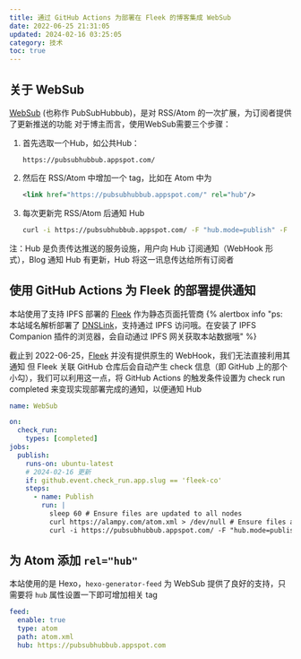 ```yaml
---
title: 通过 GitHub Actions 为部署在 Fleek 的博客集成 WebSub
date: 2022-06-25 21:31:05
updated: 2024-02-16 03:25:05
category: 技术
toc: true
---
```

## 关于 WebSub
[WebSub](https://w3c.github.io/websub/) (也称作 PubSubHubbub)，是对 RSS/Atom 的一次扩展，为订阅者提供了更新推送的功能
对于博主而言，使用WebSub需要三个步骤：
1. 首先选取一个Hub，如公共Hub：
   ```
   https://pubsubhubbub.appspot.com/
   ```
2. 然后在 RSS/Atom 中增加一个 tag，比如在 Atom 中为 
   ```xml
   <link href="https://pubsubhubbub.appspot.com/" rel="hub"/>
   ```
3. 每次更新完 RSS/Atom 后通知 Hub
   ```bash
   curl -i https://pubsubhubbub.appspot.com/ -F "hub.mode=publish" -F "hub.url=https://alampy.com/atom.xml"
   ```

注：Hub 是负责传达推送的服务设施，用户向 Hub 订阅通知（WebHook 形式），Blog 通知 Hub 有更新，Hub 将这一讯息传达给所有订阅者

## 使用 GitHub Actions 为 Fleek 的部署提供通知
本站使用了支持 IPFS 部署的 [Fleek](https://fleek.co/) 作为静态页面托管商
{% alertbox info "ps: 本站域名解析部署了 [DNSLink](https://dnslink.io/)，支持通过 IPFS 访问哦。在安装了 IPFS Companion 插件的浏览器，会自动通过 IPFS 网关获取本站数据哦" %}

截止到 2022-06-25，[Fleek](https://fleek.co/) 并没有提供原生的 WebHook，我们无法直接利用其通知
但 Fleek 关联 GitHub 仓库后会自动产生 check 信息（即 GitHub 上的那个小勾），我们可以利用这一点，将 GitHub Actions 的触发条件设置为 check run completed 来变现实现部署完成的通知，以便通知 Hub
```yaml
name: WebSub

on:
  check_run:
    types: [completed]
jobs:
  publish:
    runs-on: ubuntu-latest
    # 2024-02-16 更新
    if: github.event.check_run.app.slug == 'fleek-co'
    steps:
      - name: Publish
        run: |
          sleep 60 # Ensure files are updated to all nodes
          curl https://alampy.com/atom.xml > /dev/null # Ensure files are available
          curl -i https://pubsubhubbub.appspot.com/ -F "hub.mode=publish" -F "hub.url=https://alampy.com/atom.xml"
```

## 为 Atom 添加 `rel="hub"`
本站使用的是 Hexo，`hexo-generator-feed` 为 WebSub 提供了良好的支持，只需要将 `hub` 属性设置一下即可增加相关 tag
```yaml
feed:
  enable: true
  type: atom
  path: atom.xml
  hub: https://pubsubhubbub.appspot.com
```